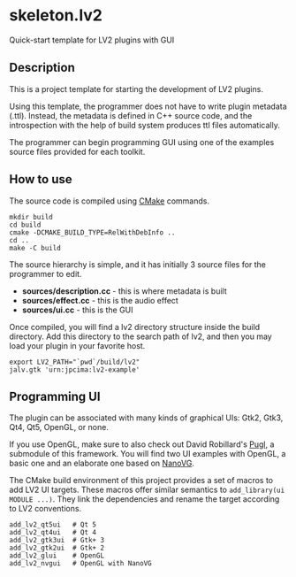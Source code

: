 # skeleton.lv2
Quick-start template for LV2 plugins with GUI

## Description

This is a project template for starting the development of LV2 plugins.

Using this template, the programmer does not have to write plugin metadata (.ttl).
Instead, the metadata is defined in C++ source code, and the introspection with the
help of build system produces ttl files automatically.

The programmer can begin programming GUI using one of the examples source files
provided for each toolkit.

## How to use

The source code is compiled using [CMake](https://cmake.org) commands.

    mkdir build
    cd build
    cmake -DCMAKE_BUILD_TYPE=RelWithDebInfo ..
    cd ..
    make -C build

The source hierarchy is simple, and it has initially 3 source files for the programmer to edit.

- **sources/description.cc** - this is where metadata is built
- **sources/effect.cc** - this is the audio effect
- **sources/ui.cc** - this is the GUI

Once compiled, you will find a lv2 directory structure inside the build directory.
Add this directory to the search path of lv2, and then you may load your plugin in your favorite host.

    export LV2_PATH="`pwd`/build/lv2"
    jalv.gtk 'urn:jpcima:lv2-example'

## Programming UI

The plugin can be associated with many kinds of graphical UIs: Gtk2, Gtk3, Qt4, Qt5, OpenGL, or none.

If you use OpenGL, make sure to also check out David Robillard's [Pugl](https://drobilla.net/software/pugl), a submodule of this framework.
You will find two UI examples with OpenGL, a basic one and an elaborate one based on [NanoVG](https://github.com/memononen/nanovg).

The CMake build environment of this project provides a set of macros to add LV2 UI targets.
These macros offer similar semantics to `add_library(ui MODULE ...)`.
They link the dependencies and rename the target according to LV2 conventions.

    add_lv2_qt5ui   # Qt 5
    add_lv2_qt4ui   # Qt 4
    add_lv2_gtk3ui  # Gtk+ 3
    add_lv2_gtk2ui  # Gtk+ 2
    add_lv2_glui    # OpenGL
    add_lv2_nvgui   # OpenGL with NanoVG
